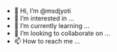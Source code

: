 - 👋 Hi, I’m @msdjyoti
- 👀 I’m interested in ...
- 🌱 I’m currently learning ...
- 💞️ I’m looking to collaborate on ...
- 📫 How to reach me ...

<!---
msdjyoti/msdjyoti is a ✨ special ✨ repository because its `README.md` (this file) appears on your GitHub profile.
You can click the Preview link to take a look at your changes.
--->
